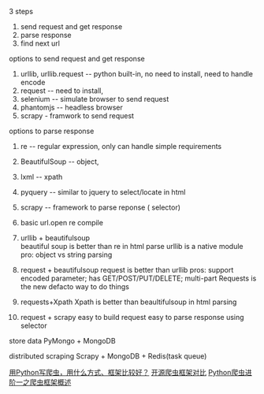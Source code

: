 

3 steps
1. send request and get response
2. parse response
3. find next url 

options to send request and get response
1. urllib, urllib.request  -- python built-in, no need to install, need to handle encode
2. request -- need to install,
3. selenium -- simulate browser to send request
4. phantomjs  -- headless browser
5. scrapy - framwork to send request

options to parse response
1. re  -- regular expression, only can handle simple requirements
2. BeautifulSoup  -- object, 
3. lxml -- xpath
4. pyquery -- similar to jquery to select/locate in html
5. scrapy -- framework to parse reponse ( selector)

1. basic
    url.open
    re compile
    
2. urllib + beautifulsoup   
   beautiful soup is better than re in html parse
   urllib is a native module
   pro:  object vs string parsing
   
3. request + beautifulsoup
   request is better than urllib
   pros: support encoded parameter; has GET/POST/PUT/DELETE; multi-part
   Requests is the new defacto way to do things
   
4. requests+Xpath
   Xpath is better than beaultifulsoup in html parsing
   
5. request + scrapy
   easy to build request
   easy to parse response using selector
 
 
 store data
 PyMongo + MongoDB
 
 distributed scraping
 Scrapy + MongoDB + Redis(task queue)


[用Python写爬虫，用什么方式、框架比较好？](https://www.zhihu.com/question/19899608)
[开源爬虫框架对比](https://zhuanlan.zhihu.com/p/40650078)
[Python爬虫进阶一之爬虫框架概述](https://cuiqingcai.com/2433.html)

